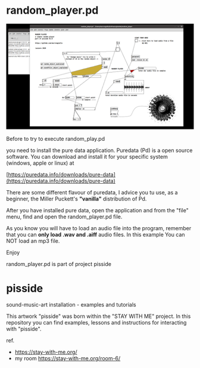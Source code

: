 # random_player.pd

![random_player screenshot](random_player_screen_shot2.png)

Before to try to execute random_play.pd

you need to install the pure data application.
Puredata (Pd) is a open source software.
You can download and install it for your specific system (windows, apple or linux) at 

[https://puredata.info/downloads/pure-data](https://puredata.info/downloads/pure-data)

There are some different flavour of puredata, I advice you tu use, as a beginner, the Miller Puckett's **"vanilla"** distribution of Pd.

After you have installed pure data, open the application and from the "file" menu, find and open the random_player.pd file.

As you know you will have to load an audio file into the program, remember that you can **only load .wav and .aiff** audio files. In this example You can NOT load an mp3 file.

Enjoy

random_player.pd is part of project pisside

# pisside
sound-music-art installation - examples and tutorials

This artwork "pisside" was born within the "STAY WITH ME" project. In this repository you can find examples, lessons and instructions for interacting with "pisside".

ref.
- https://stay-with-me.org/
- my room https://stay-with-me.org/room-6/
